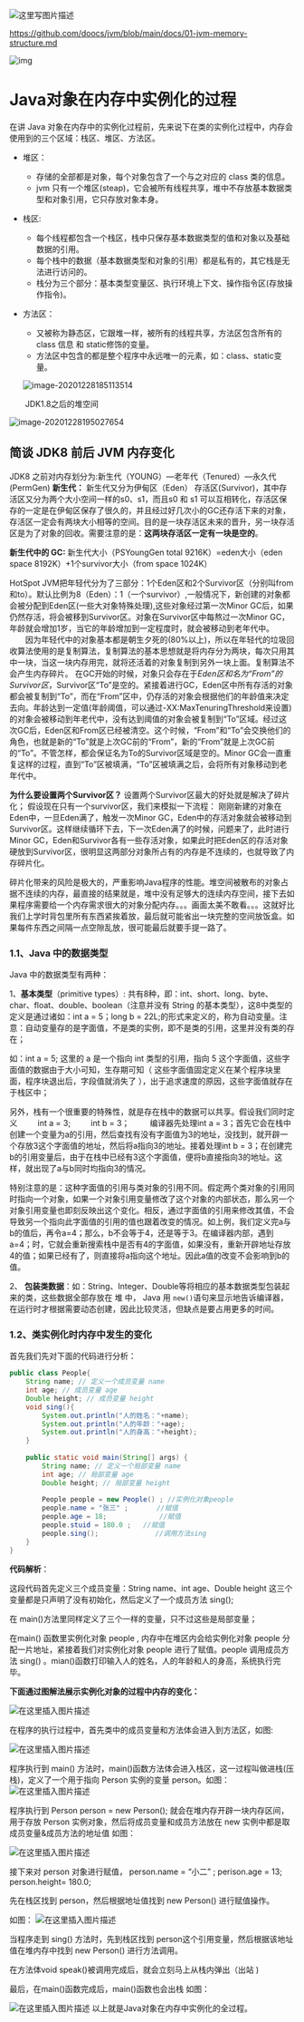 ![这里写图片描述](https://user-gold-cdn.xitu.io/2018/1/5/160c3d5d9b8b17cd?imageView2/0/w/1280/h/960/format/webp/ignore-error/1)

https://github.com/doocs/jvm/blob/main/docs/01-jvm-memory-structure.md



![img](https://p0.meituan.net/travelcube/132ba6ba720f2bfc6c69b1ce490f7c87693987.jpg)



# Java对象在内存中实例化的过程

在讲 Java 对象在内存中的实例化过程前，先来说下在类的实例化过程中，内存会使用到的三个区域：栈区、堆区、方法区。

- 堆区：

  - 存储的全部都是对象，每个对象包含了一个与之对应的 class 类的信息。
  - jvm 只有一个堆区(steap)，它会被所有线程共享，堆中不存放基本数据类型和对象引用，它只存放对象本身。

- 栈区:

  - 每个线程都包含一个栈区，栈中只保存基本数据类型的值和对象以及基础数据的引用。
  - 每个栈中的数据（基本数据类型和对象的引用）都是私有的，其它栈是无法进行访问的。
  - 栈分为三个部分：基本类型变量区、执行环境上下文、操作指令区(存放操作指令)。

- 方法区：

  - 又被称为静态区，它跟堆一样，被所有的线程共享，方法区包含所有的 class 信息 和 static修饰的变量。
  - 方法区中包含的都是整个程序中永远唯一的元素，如：class、static变量。

  

  ![image-20201228185113514](C:\Users\DMQi\AppData\Roaming\Typora\typora-user-images\image-20201228185113514.png)

  ​														JDK1.8之后的堆空间



![image-20201228195027654](C:\Users\DMQi\AppData\Roaming\Typora\typora-user-images\image-20201228195027654.png)



## 简谈 JDK8 前后 JVM 内存变化

JDK8 之前对内存划分为:新生代（YOUNG）—老年代（Tenured）—永久代(PermGen)
**新生代：**
新生代又分为伊甸区（Eden） 存活区(Survivor)，其中存活区又分为两个大小空间一样的s0、s1，而且s0 和 s1 可以互相转化，存活区保存的一定是在伊甸区保存了很久的，并且经过好几次小的GC还存活下来的对象，存活区一定会有两块大小相等的空间。目的是一块存活区未来的晋升，另一块存活区是为了对象的回收。需要注意的是：**这两块存活区一定有一块是空的**。

**新生代中的 GC:**
新生代大小（PSYoungGen total 9216K）=eden大小（eden space 8192K）+1个survivor大小（from space 1024K）

HotSpot JVM把年轻代分为了三部分：1个Eden区和2个Survivor区（分别叫from和to）。默认比例为8（Eden）：1（一个survivor）,一般情况下，新创建的对象都会被分配到Eden区(一些大对象特殊处理),这些对象经过第一次Minor GC后，如果仍然存活，将会被移到Survivor区。对象在Survivor区中每熬过一次Minor GC，年龄就会增加1岁，当它的年龄增加到一定程度时，就会被移动到老年代中。
　　因为年轻代中的对象基本都是朝生夕死的(80%以上)，所以在年轻代的垃圾回收算法使用的是复制算法，复制算法的基本思想就是将内存分为两块，每次只用其中一块，当这一块内存用完，就将还活着的对象复制到另外一块上面。复制算法不会产生内存碎片。
在GC开始的时候，对象只会存在于*Eden区和名为“From”的Survivor区*，Survivor区“To”是空的。紧接着进行GC，Eden区中所有存活的对象都会被复制到“To”，而在“From”区中，仍存活的对象会根据他们的年龄值来决定去向。年龄达到一定值(年龄阈值，可以通过-XX:MaxTenuringThreshold来设置)的对象会被移动到年老代中，没有达到阈值的对象会被复制到“To”区域。经过这次GC后，Eden区和From区已经被清空。这个时候，“From”和“To”会交换他们的角色，也就是新的“To”就是上次GC前的“From”，新的“From”就是上次GC前的“To”。不管怎样，都会保证名为To的Survivor区域是空的。Minor GC会一直重复这样的过程，直到“To”区被填满，“To”区被填满之后，会将所有对象移动到老年代中。

**为什么要设置两个Survivor区？**
设置两个Survivor区最大的好处就是解决了碎片化；
假设现在只有一个survivor区，我们来模拟一下流程：
刚刚新建的对象在Eden中，一旦Eden满了，触发一次Minor GC，Eden中的存活对象就会被移动到Survivor区。这样继续循环下去，下一次Eden满了的时候，问题来了，此时进行Minor GC，Eden和Survivor各有一些存活对象，如果此时把Eden区的存活对象硬放到Survivor区，很明显这两部分对象所占有的内存是不连续的，也就导致了内存碎片化。

碎片化带来的风险是极大的，严重影响Java程序的性能。堆空间被散布的对象占据不连续的内存，最直接的结果就是，堆中没有足够大的连续内存空间，接下去如果程序需要给一个内存需求很大的对象分配内存。。。画面太美不敢看。。。这就好比我们上学时背包里所有东西紧挨着放，最后就可能省出一块完整的空间放饭盒。如果每件东西之间隔一点空隙乱放，很可能最后就要手提一路了。

### 1.1、Java 中的数据类型

Java 中的数据类型有两种：

1、**基本类型**（primitive types）: 共有8种，即：int、short、long、byte、char、float、double、boolean（注意并没有 String 的基本类型），这8中类型的定义是通过诸如：int a = 5；long b = 22L;的形式来定义的，称为自动变量。注意：自动变量存的是字面值，不是类的实例，即不是类的引用，这里并没有类的存在；

如：int a = 5; 这里的 a 是一个指向 int 类型的引用，指向 5 这个字面值，这些字面值的数据由于大小可知，生存期可知（ 这些字面值固定定义在某个程序块里面，程序块退出后，字段值就消失了 ），出于追求速度的原因，这些字面值就存在于栈区中；

另外，栈有一个很重要的特殊性，就是存在栈中的数据可以共享。假设我们同时定义
　 　int a = 3;
　　 int b = 3；
　　 编译器先处理int a = 3；首先它会在栈中创建一个变量为a的引用，然后查找有没有字面值为3的地址，没找到，就开辟一个存放3这个字面值的地址，然后将a指向3的地址。接着处理int b = 3；在创建完b的引用变量后，由于在栈中已经有3这个字面值，便将b直接指向3的地址。这样，就出现了a与b同时均指向3的情况。

特别注意的是：这种字面值的引用与类对象的引用不同。假定两个类对象的引用同时指向一个对象，如果一个对象引用变量修改了这个对象的内部状态，那么另一个对象引用变量也即刻反映出这个变化。相反，通过字面值的引用来修改其值，不会导致另一个指向此字面值的引用的值也跟着改变的情况。如上例，我们定义完a与 b的值后，再令a=4；那么，b不会等于4，还是等于3。在编译器内部，遇到a=4；时，它就会重新搜索栈中是否有4的字面值，如果没有，重新开辟地址存放4的值；如果已经有了，则直接将a指向这个地址。因此a值的改变不会影响到b的值。

2、 **包装类数据**：如：String、Integer、Double等将相应的基本数据类型包装起来的类，这些数据全部存放在 堆 中， Java 用 `new()`语句来显示地告诉编译器，在运行时才根据需要动态创建，因此比较灵活，但缺点是要占用更多的时间。

### 1.2、类实例化时内存中发生的变化

首先我们先对下面的代码进行分析：

```java
public class People{
    String name; // 定义一个成员变量 name
    int age; // 成员变量 age
    Double height; // 成员变量 height
    void sing(){
        System.out.println("人的姓名："+name);
        System.out.println("人的年龄："+age);
        System.out.println("人的身高："+height);
    }
    
    public static void main(String[] args) {
        String name; // 定义一个局部变量 name
    	int age; // 局部变量 age
    	Double height; // 局部变量 height
        
        People people = new People() ; //实例化对象people
        people.name = "张三" ;       //赋值
        people.age = 18;             //赋值
        people.stuid = 180.0 ;   //赋值
        people.sing();              //调用方法sing
    }
}

```

**代码解析**：

这段代码首先定义三个成员变量：String name、int age、Double height 这三个变量都是只声明了没有初始化，然后定义了一个成员方法 sing();

在 main()方法里同样定义了三个一样的变量，只不过这些是局部变量；

在main() 函数里实例化对象 people , 内存中在堆区内会给实例化对象 people 分配一片地址，紧接着我们对实例化对象 people 进行了赋值。people 调用成员方法 sing() 。mian()函数打印输入人的姓名，人的年龄和人的身高，系统执行完毕。

**下面通过图解法展示实例化对象的过程中内存的变化：**

![在这里插入图片描述](https://img-blog.csdnimg.cn/20200727150524513.png?x-oss-process=image/watermark,type_ZmFuZ3poZW5naGVpdGk,shadow_10,text_aHR0cHM6Ly9ibG9nLmNzZG4ubmV0L1RvbnlfX0phYQ==,size_16,color_FFFFFF,t_70)

在程序的执行过程中，首先类中的成员变量和方法体会进入到方法区，如图:

![在这里插入图片描述](https://img-blog.csdnimg.cn/20200727150545479.png?x-oss-process=image/watermark,type_ZmFuZ3poZW5naGVpdGk,shadow_10,text_aHR0cHM6Ly9ibG9nLmNzZG4ubmV0L1RvbnlfX0phYQ==,size_16,color_FFFFFF,t_70)

程序执行到 main() 方法时，main()函数方法体会进入栈区，这一过程叫做进栈(压栈)，定义了一个用于指向 Person 实例的变量 person。如图：
![在这里插入图片描述](https://img-blog.csdnimg.cn/20200727150608130.png?x-oss-process=image/watermark,type_ZmFuZ3poZW5naGVpdGk,shadow_10,text_aHR0cHM6Ly9ibG9nLmNzZG4ubmV0L1RvbnlfX0phYQ==,size_16,color_FFFFFF,t_70)

程序执行到 Person person = new Person(); 就会在堆内存开辟一块内存区间，用于存放 Person 实例对象，然后将成员变量和成员方法放在 new 实例中都是取成员变量&成员方法的地址值 如图：

![在这里插入图片描述](https://img-blog.csdnimg.cn/20200727150630116.png?x-oss-process=image/watermark,type_ZmFuZ3poZW5naGVpdGk,shadow_10,text_aHR0cHM6Ly9ibG9nLmNzZG4ubmV0L1RvbnlfX0phYQ==,size_16,color_FFFFFF,t_70)

接下来对 person 对象进行赋值， person.name = “小二” ; perison.age = 13; person.height= 180.0;

先在栈区找到 person，然后根据地址值找到 new Person() 进行赋值操作。

如图：
![在这里插入图片描述](https://img-blog.csdnimg.cn/2020072715065299.png?x-oss-process=image/watermark,type_ZmFuZ3poZW5naGVpdGk,shadow_10,text_aHR0cHM6Ly9ibG9nLmNzZG4ubmV0L1RvbnlfX0phYQ==,size_16,color_FFFFFF,t_70)

当程序走到 sing() 方法时，先到栈区找到 person这个引用变量，然后根据该地址值在堆内存中找到 new Person() 进行方法调用。

在方法体void speak()被调用完成后，就会立刻马上从栈内弹出（出站 )

最后，在main()函数完成后，main()函数也会出栈 如图：

![在这里插入图片描述](https://img-blog.csdnimg.cn/20200727150715386.png?x-oss-process=image/watermark,type_ZmFuZ3poZW5naGVpdGk,shadow_10,text_aHR0cHM6Ly9ibG9nLmNzZG4ubmV0L1RvbnlfX0phYQ==,size_16,color_FFFFFF,t_70)
以上就是Java对象在内存中实例化的全过程。